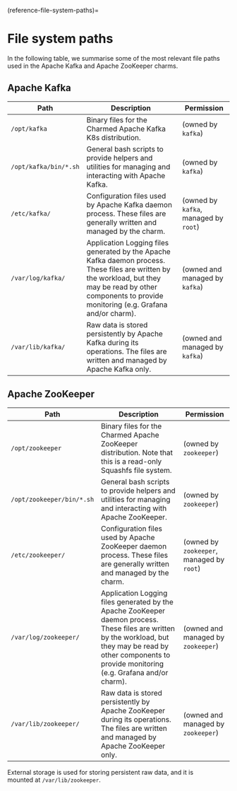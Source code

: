 (reference-file-system-paths)=
# File system paths

In the following table, we summarise some of the most relevant file paths used in the Apache Kafka and Apache ZooKeeper charms.

## Apache Kafka

| Path                | Description                                                                                                                                                                                           | Permission                            |
|---------------------|-------------------------------------------------------------------------------------------------------------------------------------------------------------------------------------------------------|---------------------------------------|
| `/opt/kafka`          | Binary files for the Charmed Apache Kafka K8s distribution.                                                                                                   | (owned by `kafka`)                    | 
| `/opt/kafka/bin/*.sh` | General bash scripts to provide helpers and utilities for managing and interacting with Apache Kafka.                                                                                                        | (owned by `kafka`)                    |
| `/etc/kafka/`         | Configuration files used by Apache Kafka daemon process. These files are generally written and managed by the charm.                                                                                         | (owned by `kafka`, managed by `root`) |
| `/var/log/kafka/`     | Application Logging files generated by the Apache Kafka daemon process. These files are written by the workload, but they may be read by other components to provide monitoring (e.g. Grafana and/or charm). | (owned and managed by `kafka`)        |
| `/var/lib/kafka/`     | Raw data is stored persistently by Apache Kafka during its operations. The files are written and managed by Apache Kafka only.                                                                                         | (owned and managed by `kafka`)        |

## Apache ZooKeeper 

| Path                     | Description                                                                                                                                                                                               | Permission                                |
|--------------------------|-----------------------------------------------------------------------------------------------------------------------------------------------------------------------------------------------------------|-------------------------------------------|
| `/opt/zookeeper`           | Binary files for the Charmed Apache ZooKeeper distribution. Note that this is a read-only Squashfs file system.                                                                                                   | (owned by `zookeeper`)                    | 
| `/opt/zookeeper/bin/*.sh`  | General bash scripts to provide helpers and utilities for managing and interacting with Apache ZooKeeper.                                                                                                        | (owned by `zookeeper`)                    |
| `/etc/zookeeper/`          | Configuration files used by Apache ZooKeeper daemon process. These files are generally written and managed by the charm.                                                                                         | (owned by `zookeeper`, managed by `root`) |
| `/var/log/zookeeper/`      | Application Logging files generated by the Apache ZooKeeper daemon process. These files are written by the workload, but they may be read by other components to provide monitoring (e.g. Grafana and/or charm). | (owned and managed by `zookeeper`)        |
| `/var/lib/zookeeper/`     | Raw data is stored persistently by Apache ZooKeeper during its operations. The files are written and managed by Apache ZooKeeper only.                                                                                     | (owned and managed by `zookeeper`)        |

External storage is used for storing persistent raw data, and it is  
mounted at `/var/lib/zookeeper`.
